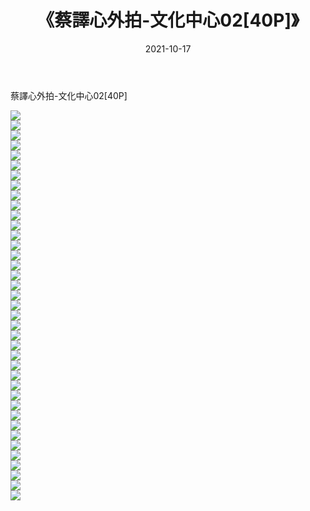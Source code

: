 ﻿---
layout: post
title:  《蔡譯心外拍-文化中心02[40P]》
date:   2021-10-17
img: http://pic.660000.xyz/1:/性感/2021/蔡譯心外拍-文化中心02[40P]/000.jpg
categories: [美女, 清纯, 唯美]
---

蔡譯心外拍-文化中心02[40P]

  ![](http://pic.660000.xyz/1:/性感/2021/蔡譯心外拍-文化中心02[40P]/001.jpg) <br> ![](http://pic.660000.xyz/1:/性感/2021/蔡譯心外拍-文化中心02[40P]/002.jpg) <br> ![](http://pic.660000.xyz/1:/性感/2021/蔡譯心外拍-文化中心02[40P]/003.jpg) <br> ![](http://pic.660000.xyz/1:/性感/2021/蔡譯心外拍-文化中心02[40P]/004.jpg) <br> ![](http://pic.660000.xyz/1:/性感/2021/蔡譯心外拍-文化中心02[40P]/005.jpg) <br> ![](http://pic.660000.xyz/1:/性感/2021/蔡譯心外拍-文化中心02[40P]/006.jpg) <br> ![](http://pic.660000.xyz/1:/性感/2021/蔡譯心外拍-文化中心02[40P]/007.jpg) <br> ![](http://pic.660000.xyz/1:/性感/2021/蔡譯心外拍-文化中心02[40P]/008.jpg) <br> ![](http://pic.660000.xyz/1:/性感/2021/蔡譯心外拍-文化中心02[40P]/009.jpg) <br> ![](http://pic.660000.xyz/1:/性感/2021/蔡譯心外拍-文化中心02[40P]/010.jpg) <br> ![](http://pic.660000.xyz/1:/性感/2021/蔡譯心外拍-文化中心02[40P]/011.jpg) <br> ![](http://pic.660000.xyz/1:/性感/2021/蔡譯心外拍-文化中心02[40P]/012.jpg) <br> ![](http://pic.660000.xyz/1:/性感/2021/蔡譯心外拍-文化中心02[40P]/013.jpg) <br> ![](http://pic.660000.xyz/1:/性感/2021/蔡譯心外拍-文化中心02[40P]/014.jpg) <br> ![](http://pic.660000.xyz/1:/性感/2021/蔡譯心外拍-文化中心02[40P]/015.jpg) <br> ![](http://pic.660000.xyz/1:/性感/2021/蔡譯心外拍-文化中心02[40P]/016.jpg) <br> ![](http://pic.660000.xyz/1:/性感/2021/蔡譯心外拍-文化中心02[40P]/017.jpg) <br> ![](http://pic.660000.xyz/1:/性感/2021/蔡譯心外拍-文化中心02[40P]/018.jpg) <br> ![](http://pic.660000.xyz/1:/性感/2021/蔡譯心外拍-文化中心02[40P]/019.jpg) <br> ![](http://pic.660000.xyz/1:/性感/2021/蔡譯心外拍-文化中心02[40P]/020.jpg) <br> ![](http://pic.660000.xyz/1:/性感/2021/蔡譯心外拍-文化中心02[40P]/021.jpg) <br> ![](http://pic.660000.xyz/1:/性感/2021/蔡譯心外拍-文化中心02[40P]/022.jpg) <br> ![](http://pic.660000.xyz/1:/性感/2021/蔡譯心外拍-文化中心02[40P]/023.jpg) <br> ![](http://pic.660000.xyz/1:/性感/2021/蔡譯心外拍-文化中心02[40P]/024.jpg) <br> ![](http://pic.660000.xyz/1:/性感/2021/蔡譯心外拍-文化中心02[40P]/025.jpg) <br> ![](http://pic.660000.xyz/1:/性感/2021/蔡譯心外拍-文化中心02[40P]/026.jpg) <br> ![](http://pic.660000.xyz/1:/性感/2021/蔡譯心外拍-文化中心02[40P]/027.jpg) <br> ![](http://pic.660000.xyz/1:/性感/2021/蔡譯心外拍-文化中心02[40P]/028.jpg) <br> ![](http://pic.660000.xyz/1:/性感/2021/蔡譯心外拍-文化中心02[40P]/029.jpg) <br> ![](http://pic.660000.xyz/1:/性感/2021/蔡譯心外拍-文化中心02[40P]/030.jpg) <br> ![](http://pic.660000.xyz/1:/性感/2021/蔡譯心外拍-文化中心02[40P]/031.jpg) <br> ![](http://pic.660000.xyz/1:/性感/2021/蔡譯心外拍-文化中心02[40P]/032.jpg) <br> ![](http://pic.660000.xyz/1:/性感/2021/蔡譯心外拍-文化中心02[40P]/033.jpg) <br> ![](http://pic.660000.xyz/1:/性感/2021/蔡譯心外拍-文化中心02[40P]/034.jpg) <br> ![](http://pic.660000.xyz/1:/性感/2021/蔡譯心外拍-文化中心02[40P]/035.jpg) <br> ![](http://pic.660000.xyz/1:/性感/2021/蔡譯心外拍-文化中心02[40P]/036.jpg) <br> ![](http://pic.660000.xyz/1:/性感/2021/蔡譯心外拍-文化中心02[40P]/037.jpg) <br> ![](http://pic.660000.xyz/1:/性感/2021/蔡譯心外拍-文化中心02[40P]/038.jpg) <br> ![](http://pic.660000.xyz/1:/性感/2021/蔡譯心外拍-文化中心02[40P]/039.jpg) <br>